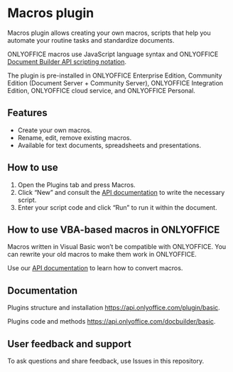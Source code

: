 # Macros plugin

Macros plugin allows creating your own macros, scripts that help you automate your routine tasks and standardize documents. 

ONLYOFFICE macros use JavaScript language syntax and ONLYOFFICE [Document Builder API scripting notation](https://api.onlyoffice.com/docbuilder/basic). 

The plugin is pre-installed in ONLYOFFICE Enterprise Edition, Community Edition (Document Server + Community Server), ONLYOFFICE Integration Edition, ONLYOFFICE cloud service, and ONLYOFFICE Personal.

## Features

* Create your own macros.
* Rename, edit, remove existing macros.
* Available for text documents, spreadsheets and presentations.

## How to use

1. Open the Plugins tab and press Macros.
2. Click “New” and consult the [API documentation](https://api.onlyoffice.com/plugin/macros) to write the necessary script.
3. Enter your script code and click “Run” to run it within the document.

## How to use VBA-based macros in ONLYOFFICE

Macros written in Visual Basic won’t be compatible with ONLYOFFICE. You can rewrite your old macros to make them work in ONLYOFFICE. 

Use our [API documentation](https://api.onlyoffice.com/plugin/convertingvbamacros?_ga=2.126654729.589713290.1580285135-699576329.1539952318) to learn how to convert macros. 

## Documentation

Plugins structure and installation https://api.onlyoffice.com/plugin/basic.

Plugins code and methods https://api.onlyoffice.com/docbuilder/basic.

## User feedback and support 

To ask questions and share feedback, use Issues in this repository.

